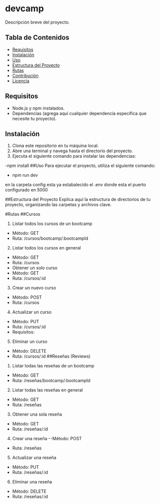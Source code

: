 # devcamp

Descripción breve del proyecto.

## Tabla de Contenidos
- [Requisitos](#requisitos)
- [Instalación](#instalación)
- [Uso](#uso)
- [Estructura del Proyecto](#estructura-del-proyecto)
- [Rutas](#rutas)
- [Contribución](#contribución)
- [Licencia](#licencia)

## Requisitos
- Node.js y npm instalados.
- Dependencias (agrega aquí cualquier dependencia específica que necesite tu proyecto).

## Instalación
1. Clona este repositorio en tu máquina local.
2. Abre una terminal y navega hasta el directorio del proyecto.
3. Ejecuta el siguiente comando para instalar las dependencias:

-npm install
##Uso
Para ejecutar el proyecto, utiliza el siguiente comando:

- npm run dev

en la carpeta config esta ya estabalecido el .env donde esta el puerto configurado en 5000

##Estructura del Proyecto
Explica aquí la estructura de directorios de tu proyecto, organizando las carpetas y archivos clave.

#Rutas
##Cursos
1. Listar todos los cursos de un bootcamp
- Método: GET
- Ruta: /cursos/bootcamp/:bootcampId
2. Listar todos los cursos en general
- Método: GET
- Ruta: /cursos
- Obtener un solo curso
- Método: GET
- Ruta: /cursos/:id
3. Crear un nuevo curso
- Método: POST
- Ruta: /cursos
4. Actualizar un curso
- Método: PUT
- Ruta: /cursos/:id
- Requisitos:
5. Eliminar un curso
- Método: DELETE
- Ruta: /cursos/:id
##Reseñas (Reviews)
1. Listar todas las reseñas de un bootcamp
- Método: GET
- Ruta: /reseñas/bootcamp/:bootcampId
2. Listar todas las reseñas en general
- Método: GET
- Ruta: /reseñas
3. Obtener una sola reseña
- Método: GET
- Ruta: /reseñas/:id
4. Crear una reseña
--Método: POST
- Ruta: /reseñas
5. Actualizar una reseña
- Método: PUT
- Ruta: /reseñas/:id
6. Eliminar una reseña
- Método: DELETE
- Ruta: /reseñas/:id
